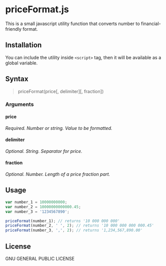 # priceFormat.js

This is a small javascript utility function that converts number to financial-friendly format.

## Installation

You can include the utility inside `<script>` tag, then it will be available as a global variable.

## Syntax

> priceFormat(price[, delimiter][, fraction])

### Arguments

#### price

_Required. Number or string. Value to be formatted._

#### delimiter

_Optional. String. Separator for price._

#### fraction

_Optional. Number. Length of a price fraction part._

## Usage

```javascript
var number_1 = 10000000000;
var number_2 = 10000000000000.45;
var number_3 = '1234567890';

priceFormat(number_1); // returns '10 000 000 000'
priceFormat(number_2, ' ', 2); // returns '10 000 000 000 000.45'
priceFormat(number_3, ',', 2); // returns '1,234,567,890.00'
```
## License
GNU GENERAL PUBLIC LICENSE
